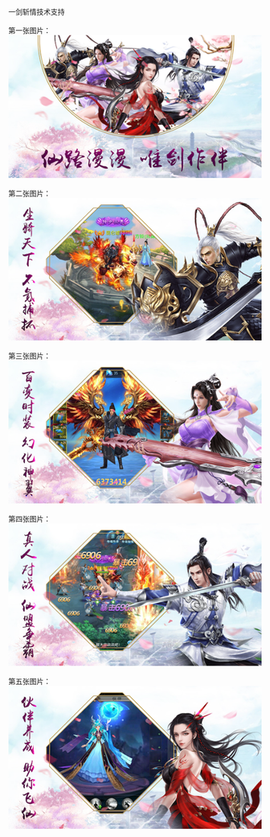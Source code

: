 一剑斩情技术支持</br></br>
第一张图片：</br>
![](https://github.com/suoy6/suoy67/blob/zjfx/1.png?raw=true)</br></br>
第二张图片：</br>
![](https://github.com/suoy6/suoy67/blob/zjfx/2.png?raw=true)</br></br>
第三张图片：</br>
![](https://github.com/suoy6/suoy67/blob/zjfx/3.png?raw=true)</br></br>
第四张图片：</br>
![](https://github.com/suoy6/suoy67/blob/zjfx/4.png?raw=true)</br></br>
第五张图片：</br>
![](https://github.com/suoy6/suoy67/blob/zjfx/5.png?raw=true)</br></br>

